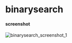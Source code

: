 binarysearch
====

#### screenshot ####

![binarysearch_screenshot_1](https://github.com/pench3r/Program-Study/blob/master/c/Algorithm/binarysearch/binarysearch_1.png)
